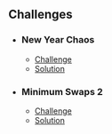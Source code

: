 ## Challenges
* ### New Year Chaos
  * [Challenge](https://www.hackerrank.com/challenges/new-year-chaos/problem)
  * [Solution](https://github.com/onurburak9/hackerrank/tree/master/New%20Year%20Chaos)
* ### Minimum Swaps 2
  * [Challenge](https://www.hackerrank.com/challenges/minimum-swaps-2/problem)
  * [Solution](https://github.com/onurburak9/hackerrank/tree/master/Minimum%20Swaps%202)